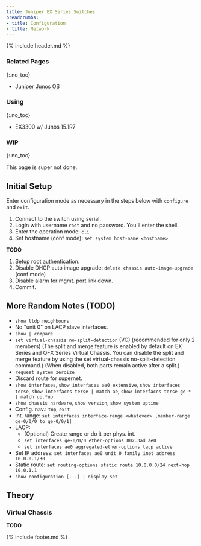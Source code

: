 ```yaml
---
title: Juniper EX Series Switches
breadcrumbs:
- title: Configuration
- title: Network
---
```

{% include header.md %}

### Related Pages
{:.no_toc}

- [Juniper Junos OS](../juniper-junos/)

### Using
{:.no_toc}

- EX3300 w/ Junos 15.1R7

### WIP
{:.no_toc}

This page is super not done.

## Initial Setup

Enter configuration mode as necessary in the steps below with `configure` and `exit`.

1. Connect to the switch using serial.
1. Login with username `root` and no password. You'll enter the shell.
1. Enter the operation mode: `cli`
1. Set hostname (conf mode): `set system host-name <hostname>`

**TODO**
1. Setup root authentication.
1. Disable DHCP auto image upgrade: `delete chassis auto-image-upgrade` (conf mode)
1. Disable alarm for mgmt. port link down.
1. Commit.

## More Random Notes (TODO)

- `show lldp neighbours`
- No "unit 0" on LACP slave interfaces.
- `show | compare`
- `set virtual-chassis no-split-detection` (VC) (recommended for only 2 members) (The split and merge feature is enabled by default on EX Series and QFX Series Virtual Chassis. You can disable the split and merge feature by using the set virtual-chassis no-split-detection command.) (When disabled, both parts remain active after a split.)
- `request system zeroize`
- Discard route for supernet.
- `show interfaces`, `show interfaces ae0 extensive`, `show interfaces terse`, `show interfaces terse | match ae`, `show interfaces terse ge-* | match up.*up`
- `show chassis hardware`, `show version`, `show system uptime`
- Config. nav.: `top`, `exit`
- Int. range: `set interfaces interface-range <whatever> [member-range ge-0/0/0 to ge-0/0/1]`
- LACP:
    - (Optional) Create range or do it per phys. int.
    - `set interfaces ge-0/0/0 ether-options 802.3ad ae0`
    - `set interfaces ae0 aggregated-ether-options lacp active`
- Set IP address: `set interfaces ae0 unit 0 family inet address 10.0.0.1/30`
- Static route: `set routing-options static route 10.0.0.0/24 next-hop 10.0.1.1`
- `show configuration [...] | display set`

## Theory

### Virtual Chassis

**TODO**

{% include footer.md %}
